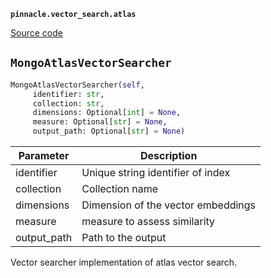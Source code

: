 **`pinnacle.vector_search.atlas`** 

[Source code](https://github.com/pinnacle/pinnacle/blob/main/pinnacle/vector_search/atlas.py)

## `MongoAtlasVectorSearcher` 

```python
MongoAtlasVectorSearcher(self,
     identifier: str,
     collection: str,
     dimensions: Optional[int] = None,
     measure: Optional[str] = None,
     output_path: Optional[str] = None)
```
| Parameter | Description |
|-----------|-------------|
| identifier | Unique string identifier of index |
| collection | Collection name |
| dimensions | Dimension of the vector embeddings |
| measure | measure to assess similarity |
| output_path | Path to the output |

Vector searcher implementation of atlas vector search.

